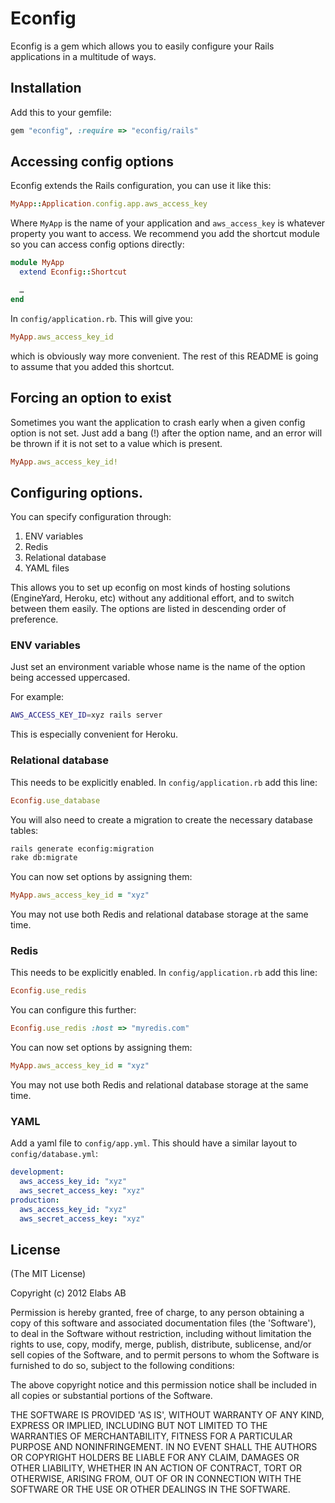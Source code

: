 # Econfig

Econfig is a gem which allows you to easily configure your Rails applications
in a multitude of ways.

## Installation

Add this to your gemfile:

``` ruby
gem "econfig", :require => "econfig/rails"
```

## Accessing config options

Econfig extends the Rails configuration, you can use it like this:

``` ruby
MyApp::Application.config.app.aws_access_key
```

Where `MyApp` is the name of your application and `aws_access_key` is whatever
property you want to access. We recommend you add the shortcut module so you
can access config options directly:

``` ruby
module MyApp
  extend Econfig::Shortcut

  …
end
```

In `config/application.rb`. This will give you:

``` ruby
MyApp.aws_access_key_id
```

which is obviously way more convenient. The rest of this README is going to
assume that you added this shortcut.

## Forcing an option to exist

Sometimes you want the application to crash early when a given config option is
not set. Just add a bang (!) after the option name, and an error will be thrown
if it is not set to a value which is present.

``` ruby
MyApp.aws_access_key_id!
```

## Configuring options.

You can specify configuration through:

1. ENV variables
2. Redis
3. Relational database
4. YAML files

This allows you to set up econfig on most kinds of hosting solutions
(EngineYard, Heroku, etc) without any additional effort, and to switch between
them easily. The options are listed in descending order of preference.

### ENV variables

Just set an environment variable whose name is the name of the option being accessed uppercased.

For example:

``` sh
AWS_ACCESS_KEY_ID=xyz rails server
```

This is especially convenient for Heroku.

### Relational database

This needs to be explicitly enabled. In `config/application.rb` add this line:

``` ruby
Econfig.use_database
```

You will also need to create a migration to create the necessary database tables:

``` sh
rails generate econfig:migration
rake db:migrate
```

You can now set options by assigning them:

``` ruby
MyApp.aws_access_key_id = "xyz"
```

You may not use both Redis and relational database storage at the same time.

### Redis

This needs to be explicitly enabled. In `config/application.rb` add this line:

``` ruby
Econfig.use_redis
```

You can configure this further:

``` ruby
Econfig.use_redis :host => "myredis.com"
```

You can now set options by assigning them:

``` ruby
MyApp.aws_access_key_id = "xyz"
```

You may not use both Redis and relational database storage at the same time.

### YAML

Add a yaml file to `config/app.yml`. This should have a similar layout to `config/database.yml`:

``` yaml
development:
  aws_access_key_id: "xyz"
  aws_secret_access_key: "xyz"
production:
  aws_access_key_id: "xyz"
  aws_secret_access_key: "xyz"
```

## License

(The MIT License)

Copyright (c) 2012 Elabs AB

Permission is hereby granted, free of charge, to any person obtaining
a copy of this software and associated documentation files (the
'Software'), to deal in the Software without restriction, including
without limitation the rights to use, copy, modify, merge, publish,
distribute, sublicense, and/or sell copies of the Software, and to
permit persons to whom the Software is furnished to do so, subject to
the following conditions:

The above copyright notice and this permission notice shall be
included in all copies or substantial portions of the Software.

THE SOFTWARE IS PROVIDED 'AS IS', WITHOUT WARRANTY OF ANY KIND,
EXPRESS OR IMPLIED, INCLUDING BUT NOT LIMITED TO THE WARRANTIES OF
MERCHANTABILITY, FITNESS FOR A PARTICULAR PURPOSE AND NONINFRINGEMENT.
IN NO EVENT SHALL THE AUTHORS OR COPYRIGHT HOLDERS BE LIABLE FOR ANY
CLAIM, DAMAGES OR OTHER LIABILITY, WHETHER IN AN ACTION OF CONTRACT,
TORT OR OTHERWISE, ARISING FROM, OUT OF OR IN CONNECTION WITH THE
SOFTWARE OR THE USE OR OTHER DEALINGS IN THE SOFTWARE.
